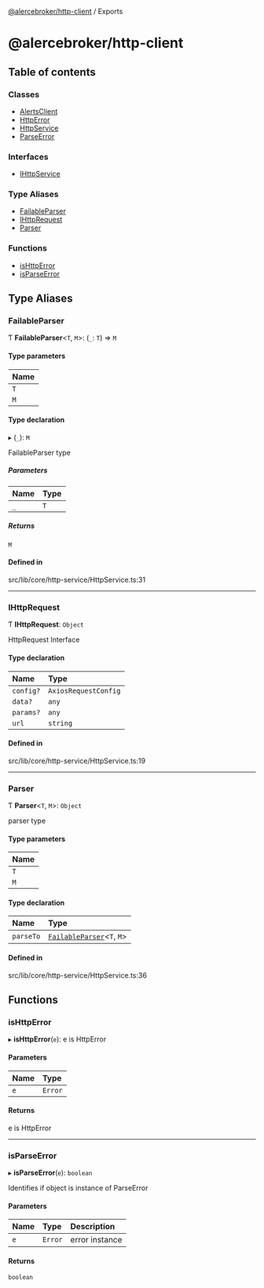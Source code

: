 [@alercebroker/http-client](README.md) / Exports

# @alercebroker/http-client

## Table of contents

### Classes

- [AlertsClient](classes/AlertsClient.md)
- [HttpError](classes/HttpError.md)
- [HttpService](classes/HttpService.md)
- [ParseError](classes/ParseError.md)

### Interfaces

- [IHttpService](interfaces/IHttpService.md)

### Type Aliases

- [FailableParser](modules.md#failableparser)
- [IHttpRequest](modules.md#ihttprequest)
- [Parser](modules.md#parser)

### Functions

- [isHttpError](modules.md#ishttperror)
- [isParseError](modules.md#isparseerror)

## Type Aliases

### FailableParser

Ƭ **FailableParser**<`T`, `M`\>: (`_`: `T`) => `M`

#### Type parameters

| Name |
| :------ |
| `T` |
| `M` |

#### Type declaration

▸ (`_`): `M`

FailableParser type

##### Parameters

| Name | Type |
| :------ | :------ |
| `_` | `T` |

##### Returns

`M`

#### Defined in

src/lib/core/http-service/HttpService.ts:31

___

### IHttpRequest

Ƭ **IHttpRequest**: `Object`

HttpRequest Interface

#### Type declaration

| Name | Type |
| :------ | :------ |
| `config?` | `AxiosRequestConfig` |
| `data?` | `any` |
| `params?` | `any` |
| `url` | `string` |

#### Defined in

src/lib/core/http-service/HttpService.ts:19

___

### Parser

Ƭ **Parser**<`T`, `M`\>: `Object`

parser type

#### Type parameters

| Name |
| :------ |
| `T` |
| `M` |

#### Type declaration

| Name | Type |
| :------ | :------ |
| `parseTo` | [`FailableParser`](modules.md#failableparser)<`T`, `M`\> |

#### Defined in

src/lib/core/http-service/HttpService.ts:36

## Functions

### isHttpError

▸ **isHttpError**(`e`): e is HttpError

#### Parameters

| Name | Type |
| :------ | :------ |
| `e` | `Error` |

#### Returns

e is HttpError

___

### isParseError

▸ **isParseError**(`e`): `boolean`

Identifies if object is instance of ParseError

#### Parameters

| Name | Type | Description |
| :------ | :------ | :------ |
| `e` | `Error` | error instance |

#### Returns

`boolean`
